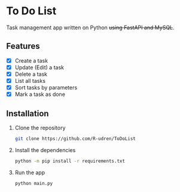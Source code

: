 # To Do List
Task management app written on Python ~~using FastAPI and MySQL~~.

## Features

- [x] Create a task
- [x] Update (Edit) a task
- [x] Delete a task
- [x] List all tasks
- [x] Sort tasks by parameters
- [x] Mark a task as done

## Installation

1. Clone the repository
    ```bash
    git clone https://github.com/R-udren/ToDoList
    ```
2. Install the dependencies
    ```bash
    python -m pip install -r requirements.txt
    ```
3. Run the app
    ```bash
    python main.py
    ```
